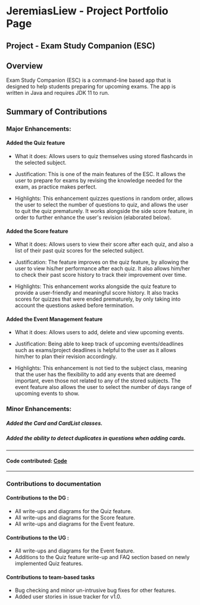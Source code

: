 # JeremiasLiew - Project Portfolio Page

## Project - Exam Study Companion (ESC)

## Overview
Exam Study Companion (ESC) is a command-line based app that is designed to help students preparing for upcoming exams. The app is written in Java and requires JDK 11 to run.


## Summary of Contributions
### Major Enhancements: 
#### Added the Quiz feature
+ What it does: Allows users to quiz themselves using stored flashcards in the selected subject.

+ Justification: This is one of the main features of the ESC. It allows the user to prepare for exams by revising the knowledge
needed for the exam, as practice makes perfect.

+ Highlights: This enhancement quizzes questions in random order, allows the user to select the number of questions to quiz, and allows the user to quit the quiz prematurely.
It works alongside the side score feature, in order to further enhance the user's revision (elaborated below).

#### Added the Score feature
+ What it does: Allows users to view their score after each quiz, and also a list of their past quiz scores for the selected subject.

+ Justification: The feature improves on the quiz feature, by allowing the user to view his/her performance after each quiz. It also allows
him/her to check their past score history to track their improvement over time.

+ Highlights: This enhancement works alongside the quiz feature to provide a user-friendly and meaningful score history. It also tracks scores for
quizzes that were ended prematurely, by only taking into account the questions asked before termination.

#### Added the Event Management feature
+ What it does: Allows users to add, delete and view upcoming events.

+ Justification: Being able to keep track of upcoming events/deadlines such as exams/project deadlines is helpful to the user as
it allows him/her to plan their revision accordingly.

+ Highlights: This enhancement is not tied to the subject class, meaning that the user has the flexibility to add any events that are
deemed important, even those not related to any of the stored subjects. The event feature also allows the user to select the number of days range
of upcoming events to show.

### Minor Enhancements: 
##### Added the Card and CardList classes.
##### Added the ability to detect duplicates in questions when adding cards.

<hr>
<h4> Code contributed: <a href="https://nus-cs2113-ay1920s2.github.io/tp-dashboard/#breakdown=true&search=JeremiasLiew&sort=groupTitle&sortWithin=title&since=2020-03-01&timeframe=commit&mergegroup=false&groupSelect=groupByRepos" target="_blank">Code</a>
</h4>
<hr>

### Contributions to documentation

#### Contributions to the DG :
+ All write-ups and diagrams for the Quiz feature.
+ All write-ups and diagrams for the Score feature.
+ All write-ups and diagrams for the Event feature.

#### Contributions to the UG :
+ All write-ups and diagrams for the Event feature.
+ Additions to the Quiz feature write-up and FAQ section based on newly implemented Quiz features.

#### Contributions to team-based tasks
+ Bug checking and minor un-intrusive bug fixes for other features.
+ Added user stories in issue tracker for v1.0.
